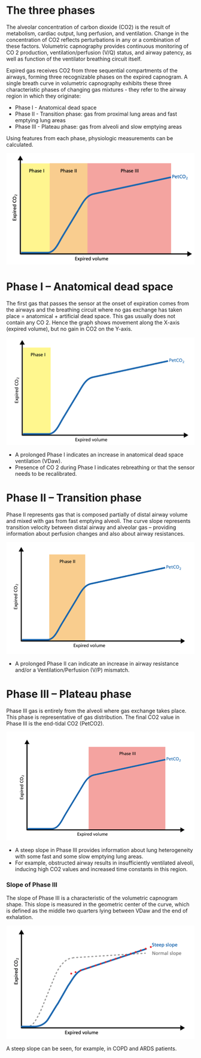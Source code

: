 # The three phases

The alveolar concentration of carbon dioxide (CO2) is the result of metabolism, cardiac output, lung perfusion, and ventilation. Change in the concentration of CO2 reflects perturbations in any or a combination of these factors. Volumetric capnography provides continuous monitoring of CO 2 production, ventilation/perfusion (V/Q) status, and airway patency, as well as function of the ventilator breathing circuit itself.

Expired gas receives CO2 from three sequential compartments of the airways, forming three recognizable phases on the expired capnogram. A single breath curve in volumetric capnography exhibits these three characteristic phases of changing gas mixtures - they refer to the airway region in which they originate:

* Phase I - Anatomical dead space
* Phase II - Transition phase: gas from proximal lung areas and fast emptying lung areas
* Phase III - Plateau phase: gas from alveoli and slow emptying areas

Using features from each phase, physiologic measurements can be calculated.

![](assets/capnography2.png)

# Phase I – Anatomical dead space

The first gas that passes the sensor at the onset of expiration comes from the airways and the breathing circuit where no gas exchange has taken place = anatomical + artificial dead space. This gas usually does not contain any CO 2. Hence the graph shows movement along the X-axis (expired volume), but no gain in CO2 on the Y-axis.

![](assets/capnography3.png)

* A prolonged Phase I indicates an increase in anatomical dead space ventilation (VDaw).
* Presence of CO 2 during Phase I indicates rebreathing or that the sensor needs to be recalibrated.

# Phase II – Transition phase

Phase II represents gas that is composed partially of distal airway volume and mixed with gas from fast emptying alveoli. The curve slope represents transition velocity between distal airway and alveolar gas – providing information about perfusion changes and also about airway resistances.

![](assets/capnography4.png)

* A prolonged Phase II can indicate an increase in airway resistance and/or a Ventilation/Perfusion (V/P) mismatch.

# Phase III – Plateau phase

Phase III gas is entirely from the alveoli where gas exchange takes place. This phase is representative of gas distribution. The final CO2 value in Phase III is the end-tidal CO2 (PetCO2).

![](assets/capnography5.png)

* A steep slope in Phase III provides information about lung heterogeneity with some fast and some slow emptying lung areas.
* For example, obstructed airway results in insufficiently ventilated alveoli, inducing high CO2 values and increased time constants in this region.

### Slope of Phase III

The slope of Phase III is a characteristic of the volumetric capnogram shape. This slope is measured in the geometric center of the curve, which is defined as the middle two quarters lying between VDaw and the end of exhalation.

![](assets/capnography6.png)

A steep slope can be seen, for example, in COPD and ARDS patients.